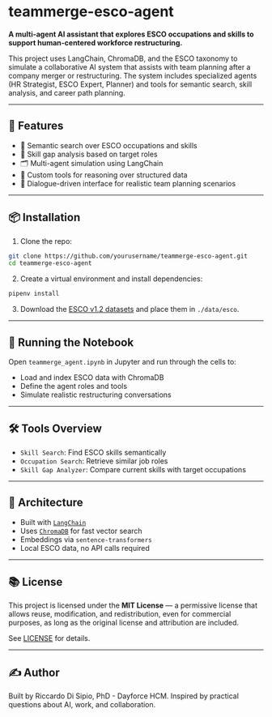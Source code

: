 # teammerge-esco-agent

**A multi-agent AI assistant that explores ESCO occupations and skills to support human-centered workforce restructuring.**

This project uses LangChain, ChromaDB, and the ESCO taxonomy to simulate a collaborative AI system that assists with team planning after a company merger or restructuring. The system includes specialized agents (HR Strategist, ESCO Expert, Planner) and tools for semantic search, skill analysis, and career path planning.

---

## 🚀 Features

- 🔎 Semantic search over ESCO occupations and skills
- 🧠 Skill gap analysis based on target roles
- 🗂️ Multi-agent simulation using LangChain
- 🧰 Custom tools for reasoning over structured data
- 💬 Dialogue-driven interface for realistic team planning scenarios

---

## 📦 Installation

1. Clone the repo:

```bash
git clone https://github.com/yourusername/teammerge-esco-agent.git
cd teammerge-esco-agent
```

2. Create a virtual environment and install dependencies:

```bash
pipenv install
```

3. Download the [ESCO v1.2 datasets](https://ec.europa.eu/esco/portal/download) and place them in `./data/esco`.

---

## 🧪 Running the Notebook

Open `teammerge_agent.ipynb` in Jupyter and run through the cells to:

- Load and index ESCO data with ChromaDB
- Define the agent roles and tools
- Simulate realistic restructuring conversations

---

## 🛠️ Tools Overview

- `Skill Search`: Find ESCO skills semantically
- `Occupation Search`: Retrieve similar job roles
- `Skill Gap Analyzer`: Compare current skills with target occupations

---

## 🧠 Architecture

- Built with [`LangChain`](https://github.com/langchain-ai/langchain)
- Uses [`ChromaDB`](https://www.trychroma.com/) for fast vector search
- Embeddings via `sentence-transformers`
- Local ESCO data, no API calls required

---

## 📚 License

This project is licensed under the **MIT License** — a permissive license that allows reuse, modification, and redistribution, even for commercial purposes, as long as the original license and attribution are included.

See [LICENSE](./LICENSE) for details.

---

## ✍️ Author

Built by Riccardo Di Sipio, PhD - Dayforce HCM.
Inspired by practical questions about AI, work, and collaboration.

